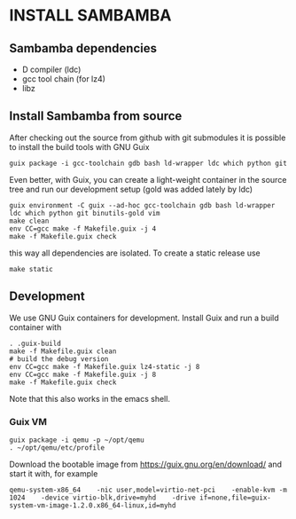# INSTALL SAMBAMBA

## Sambamba dependencies

* D compiler (ldc)
* gcc tool chain (for lz4)
* libz

## Install Sambamba from source

After checking out the source from github with git submodules it is
possible to install the build tools with GNU Guix

    guix package -i gcc-toolchain gdb bash ld-wrapper ldc which python git

Even better, with Guix, you can create a light-weight container in the source tree
and run our development setup (gold was added lately by ldc)

    guix environment -C guix --ad-hoc gcc-toolchain gdb bash ld-wrapper ldc which python git binutils-gold vim
    make clean
    env CC=gcc make -f Makefile.guix -j 4
    make -f Makefile.guix check

this way all dependencies are isolated. To create a static release use

    make static

## Development

We use GNU Guix containers for development. Install Guix and run a build
container with

    . .guix-build
    make -f Makefile.guix clean
    # build the debug version
    env CC=gcc make -f Makefile.guix lz4-static -j 8
    env CC=gcc make -f Makefile.guix -j 8
    make -f Makefile.guix check

Note that this also works in the emacs shell.

### Guix VM

    guix package -i qemu -p ~/opt/qemu
    . ~/opt/qemu/etc/profile

Download the bootable image from https://guix.gnu.org/en/download/ and
start it with, for example

    qemu-system-x86_64    -nic user,model=virtio-net-pci    -enable-kvm -m 1024    -device virtio-blk,drive=myhd    -drive if=none,file=guix-system-vm-image-1.2.0.x86_64-linux,id=myhd

